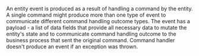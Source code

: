 An entity event is produced as a result of handling a command by the entity. A single command might produce more than one type of event to communicate different command handling outcome types. The event has a payload - a list of data fields that provide all necessary data to mutate the entity's state and to communicate command handling outcome to the business process that sent the original command. Command handler doesn't produce an event if an exception was thrown.